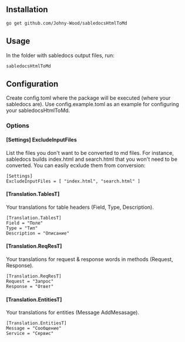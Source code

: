 ## Installation
```
go get github.com/Johny-Wood/sabledocsHtmlToMd
```
## Usage

In the folder with sabledocs output files, run:
```
sabledocsHtmlToMd
```
## Configuration

Create config.toml where the package will be executed (where your sabledocs are). Use config.example.toml as an example for configuring your sabledocsHtmlToMd.

### Options

#### [Settings] ExcludeInputFiles

List the files you don't want to be converted to md files.  For instance, sabledocs builds index.html and search.html that you won't need to be converted. You can easily ecxlude them from conversion:
```
[Settings]
ExcludeInputFiles = [ "index.html", "search.html" ]
```

#### [Translation.TablesT]
Your translations for table headers (Field, Type, Description).
```
[Translation.TablesT]
Field = "Поле"
Type = "Тип"
Description = "Описание"
```

#### [Translation.ReqResT]
Your translations for request & response words in methods (Request, Response).
```
[Translation.ReqResT]
Request = "Запрос"
Response = "Ответ"
```

#### [Translation.EntitiesT]
Your translations for entities (Message AddMesasage).
```
[Translation.EntitiesT]
Message = "Сообщение"
Service = "Сервис"
```
